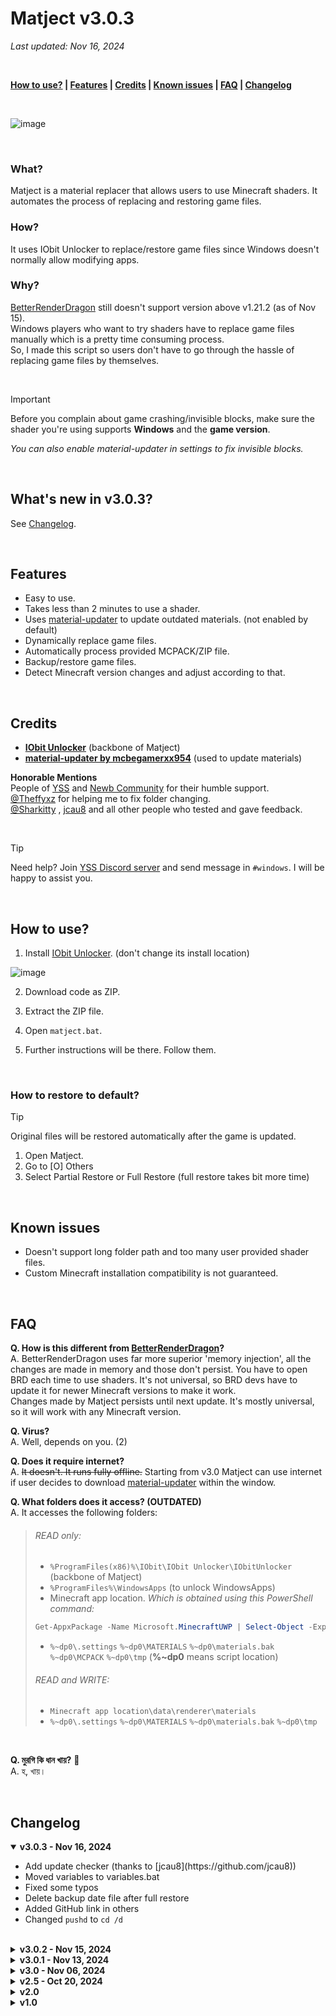 # Matject v3.0.3
*Last updated: Nov 16, 2024*

<br>

**[How to use?](#how-to-use) | [Features](#features) | [Credits](#credits) | [Known issues](#known-issues) | [FAQ](#faq) | [Changelog](#changelog)**

</br>

![image](https://github.com/user-attachments/assets/8899970c-ad17-4e62-868c-94b89da73070)

</br>

### What?
Matject is a material replacer that allows users to use Minecraft shaders. It automates the process of replacing and restoring game files.

### How?
It uses IObit Unlocker to replace/restore game files since Windows doesn't normally allow modifying apps.

### Why?
[BetterRenderDragon](https://github.com/ddf8196/BetterRenderDragon/) still doesn't support version above v1.21.2 (as of Nov 15).  
Windows players who want to try shaders have to replace game files manually which is a pretty time consuming process.  
So, I made this script so users don't have to go through the hassle of replacing game files by themselves.

<br>

>[!IMPORTANT]  
> Before you complain about game crashing/invisible blocks, make sure the shader you're using supports **Windows** and the **game version**.  
> 
> *You can also enable material-updater in settings to fix invisible blocks.*

<br>

## What's new in v3.0.3?
See [Changelog](#changelog).

<br>

## Features
* Easy to use.
* Takes less than 2 minutes to use a shader.
* Uses [material-updater](https://github.com/mcbegamerxx954/material-updater) to update outdated materials. (not enabled by default)
* Dynamically replace game files.
* Automatically process provided MCPACK/ZIP file.
* Backup/restore game files.
* Detect Minecraft version changes and adjust according to that.

<br>

## Credits
* **[IObit Unlocker](https://www.iobit.com/en/iobit-unlocker.php)** (backbone of Matject)
* **[material-updater by mcbegamerxx954](https://github.com/mcbegamerxx954/material-updater)** (used to update materials)  


**Honorable Mentions**  
People of [YSS](https://discord.gg/years-static-shader-group-738688684223889409) and [Newb Community](https://discord.gg/newb-community-844591537430069279) for their humble support.  
[@Theffyxz](https://github.com/Theffyxz) for helping me to fix folder changing.  
[@Sharkitty](https://github.com/Sharkitty) , [jcau8](https://github.com/jcau8) and all other people who tested and gave feedback.

</br>

> [!TIP]  
> Need help? Join [YSS Discord server](https://discord.gg/years-static-shader-group-738688684223889409) and send message in `#windows`. I will be happy to assist you.

<br>

## How to use?

1. Install [IObit Unlocker](https://www.iobit.com/en/iobit-unlocker.php). (don't change its install location)

![image](https://github.com/user-attachments/assets/4422464e-26a3-4068-993e-adc76817ca9c)

2. Download code as ZIP.

3. Extract the ZIP file.
4. Open `matject.bat`.
5. Further instructions will be there. Follow them.
<br>

### How to restore to default?
> [!TIP]  
> Original files will be restored automatically after the game is updated.

1. Open Matject.
2. Go to [O] Others
3. Select Partial Restore or Full Restore (full restore takes bit more time)

<br>

## Known issues
* Doesn't support long folder path and too many user provided shader files.
* Custom Minecraft installation compatibility is not guaranteed.

<br>

## FAQ
**Q. How is this different from [BetterRenderDragon](https://github.com/ddf8196/BetterRenderDragon/)?**  
A. BetterRenderDragon uses far more superior 'memory injection', all the changes are made in memory and those don't persist. You have to open BRD each time to use shaders. It's not universal, so BRD devs have to update it for newer Minecraft versions to make it work.  
Changes made by Matject persists until next update. It's mostly universal, so it will work with any Minecraft version.

**Q. Virus?**  
A. Well, depends on you. (2)

**Q. Does it require internet?**  
A. ~~It doesn't. It runs fully offline.~~ Starting from v3.0 Matject can use internet if user decides to download [material-updater](https://github.com/mcbegamerxx954/material-updater) within the window.

**Q. What folders does it access? (OUTDATED)**  
A. It accesses the following folders:  
> ###### READ only:
> - `%ProgramFiles(x86)%\IObit\IObit Unlocker\IObitUnlocker` (backbone of Matject)
> - `%ProgramFiles%\WindowsApps` (to unlock WindowsApps)
> - Minecraft app location. *Which is obtained using this PowerShell command:*
> ```powershell
> Get-AppxPackage -Name Microsoft.MinecraftUWP | Select-Object -ExpandProperty InstallLocation
> ```
> - `%~dp0\.settings` `%~dp0\MATERIALS` `%~dp0\materials.bak` `%~dp0\MCPACK` `%~dp0\tmp` (**%~dp0** means script location)
>
> ###### READ and WRITE:
> - `Minecraft app location\data\renderer\materials`
> - `%~dp0\.settings` `%~dp0\MATERIALS` `%~dp0\materials.bak` `%~dp0\tmp`

</br>

**Q. মুরগি কি ধান খায়?** 🐓  
A. হ, খায়।


<br>

## Changelog
<details open><summary><b>v3.0.3 - Nov 16, 2024</b></summary>
<ul>
  <li>Add update checker (thanks to [jcau8](https://github.com/jcau8))</li>
  <li>Moved variables to variables.bat</li>
  <li>Fixed some typos</li>
  <li>Delete backup date file after full restore</li>
  <li>Added GitHub link in others</li>
  <li>Changed <code>pushd</code> to <code>cd /d</code></li>
</ul>
</br>
</details>

<details><summary><b>v3.0.2 - Nov 15, 2024</b></summary>
<ul>
  <li>Fix directory changing and unlockWindowsApps (thanks to <a href=https://github.com/Theffyxz>@Theffyxz</a>)</li>
  <li>Add update checker module as a placeholder</li>
  <li>Add credits section in README</li>
</ul>
</br>
</details>

<details><summary><b>v3.0.1 - Nov 13, 2024</b></summary>
<ul>
  <li>Fix unlockWindowsApps not saving result</li>
  <li>Updated "about" details</li>
  <li>Semantic Versioning (something that I still don't understand properly)
</ul>
</br>
</details>

<details>
  <summary><b>v3.0 - Nov 06, 2024</b></summary>
  <ul>
    <li>Fix dynamic restore</li>
    <li>Added <a href=https://github.com/mcbegamerxx954/material-updater>material-updater</a> support</li>
    <li>Added help (but not helpful)</li>
    <li>Added settings</li>
    <li>Added date for backup</li>
    <li>Added the ability to open MCPACK automatically after injection</li>
    <li>Added first run message</li>
    <li>Made backup mandatory</li>
    <li>Improved home screen</li>
    <li>Only accept <code>.material.bin</code> files</li>
    <li>Removed <code>openMinecraftFolder.bat</code> and added it as a separate option</li>
  </ul>
  <br>
</details>
<details> 
<summary><b>v2.5 - Oct 20, 2024</b></summary>
<ul>
  <li>Add colored texts.</li>
  <li>Removed settings.bat placeholder as it's not required before v3.0.</li>
</ul>
  <br>
</details>

<details>
<summary><b>v2.0</b></summary>
<ul>
  <li>Much more user-friendly than before.</li>
  <li>Dynamically finds Minecraft location.</li>
  <li>Skips questions if user meets requirements.</li>
  <li>Prompts to delete backup if it detects a different Minecraft version.</li>
  <li>Restores vanilla shaders <strong>(BETA)</strong>.</li>
  <li>Shows error if user declines UAC and asks again.</li>
  <li>Automatically opens MCPACK/MATERIALS folder for user to put files.</li>
  <li>Extracts materials from user-provided MCPACK/ZIP (still can't detect if it's an RD shader).</li>
  <li>Dynamically restores <strong>only</strong> modified bins from previous inject to ensure consistency among different shaders <strong>(BETA)</strong> (works only if user has made a backup before).</li>
  <li>Added <code>settings.bat</code> for tweaking options (WIP).</li>
  <li>Added <code>openMinecraftFolder.bat</code> to open the Minecraft folder.</li>
  <li>Simplified <code>WindowsApps</code> unlock procedure; now it unlocks instantly.</li>
</ul>
  <br>
</details>

<details><summary><b>v1.0</b></summary>
<ul><li>Initial release.</li></ul>
</details>

